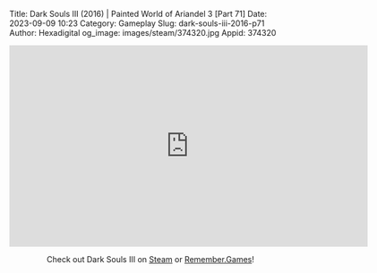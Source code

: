 Title: Dark Souls III (2016) | Painted World of Ariandel 3 [Part 71]
Date: 2023-09-09 10:23
Category: Gameplay
Slug: dark-souls-iii-2016-p71
Author: Hexadigital
og_image: images/steam/374320.jpg
Appid: 374320

<center><iframe src="https://www.youtube.com/embed/EWBJjlTdPDo?feature=oembed" allow="accelerometer; autoplay; encrypted-media; gyroscope; picture-in-picture" width="640" height="360" frameborder="0"></iframe>

Check out Dark Souls III on [Steam](https://store.steampowered.com/app/374320/?curator_clanid=34633900) or [Remember.Games](https://remember.games/game/340/dark-souls-iii/)!</center>